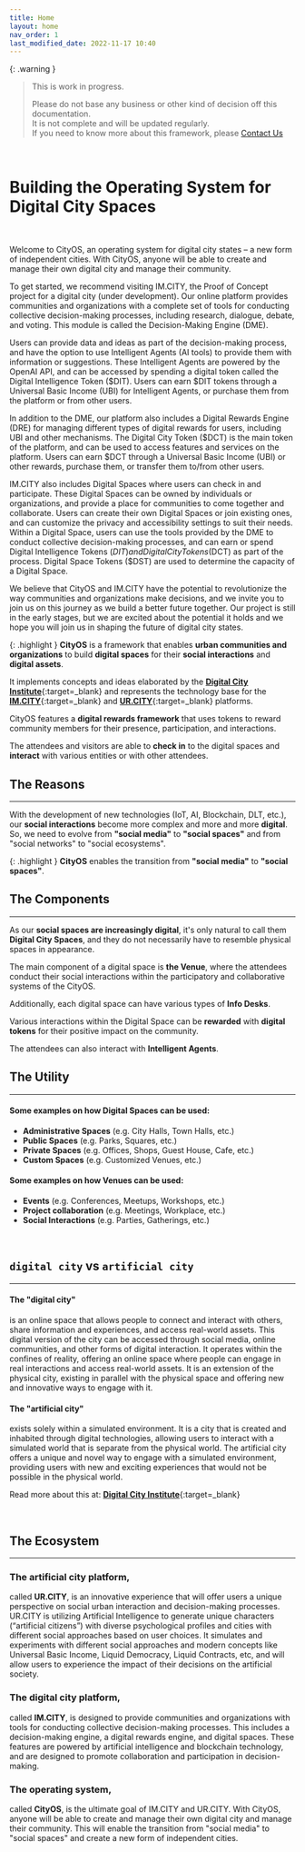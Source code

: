 ```yaml
---
title: Home
layout: home
nav_order: 1
last_modified_date: 2022-11-17 10:40
---
```


{: .warning }
>This is work in progress.
>
>Please do not base any business or other kind of decision off this documentation.   
>It is not complete and will be updated regularly.  
>If you need to know more about this framework, please [Contact Us]

&nbsp;

# Building the Operating System for Digital City Spaces

&nbsp;


Welcome to CityOS, an operating system for digital city states – a new form of independent cities. With CityOS, anyone will be able to create and manage their own digital city and manage their community.

To get started, we recommend visiting IM.CITY, the Proof of Concept project for a digital city (under development). Our online platform provides communities and organizations with a complete set of tools for conducting collective decision-making processes, including research, dialogue, debate, and voting. This module is called the Decision-Making Engine (DME).

Users can provide data and ideas as part of the decision-making process, and have the option to use Intelligent Agents (AI tools) to provide them with information or suggestions. These Intelligent Agents are powered by the OpenAI API, and can be accessed by spending a digital token called the Digital Intelligence Token ($DIT). Users can earn $DIT tokens through a Universal Basic Income (UBI) for Intelligent Agents, or purchase them from the platform or from other users.

In addition to the DME, our platform also includes a Digital Rewards Engine (DRE) for managing different types of digital rewards for users, including UBI and other mechanisms. The Digital City Token ($DCT) is the main token of the platform, and can be used to access features and services on the platform. Users can earn $DCT through a Universal Basic Income (UBI) or other rewards, purchase them, or transfer them to/from other users.

IM.CITY also includes Digital Spaces where users can check in and participate. These Digital Spaces can be owned by individuals or organizations, and provide a place for communities to come together and collaborate. Users can create their own Digital Spaces or join existing ones, and can customize the privacy and accessibility settings to suit their needs. Within a Digital Space, users can use the tools provided by the DME to conduct collective decision-making processes, and can earn or spend Digital Intelligence Tokens ($DIT) and Digital City Tokens ($DCT) as part of the process. Digital Space Tokens ($DST) are used to determine the capacity of a Digital Space.

We believe that CityOS and IM.CITY have the potential to revolutionize the way communities and organizations make decisions, and we invite you to join us on this journey as we build a better future together. Our project is still in the early stages, but we are excited about the potential it holds and we hope you will join us in shaping the future of digital city states.


{: .highlight }
**CityOS** is a framework that enables **urban communities and organizations** to build **digital spaces** for their **social interactions** and **digital assets**.

It implements concepts and ideas elaborated by the [**Digital City Institute**](https://digital.city.institute){:target=_blank} and represents the technology base for the [**IM.CITY**](https://IM.CITY){:target=_blank} and [**UR.CITY**](https://UR.CITY){:target=_blank} platforms.

CityOS features a **digital rewards framework** that uses tokens to reward community members for their presence, participation, and interactions.

The attendees and visitors are able to **check in** to the digital spaces and **interact** with various entities or with other attendees.

## The Reasons

----------------

With the development of new technologies (IoT, AI, Blockchain, DLT, etc.), our **social interactions** become more complex and more and more **digital**. 
So, we need to evolve from **"social media"** to **"social spaces"** and from "social networks" to "social ecosystems".

{: .highlight }
**CityOS** enables the transition from **"social media"** to **"social spaces"**.

## The Components

----------------

As our **social spaces are increasingly digital**, it's only natural to call them **Digital City Spaces**, and they do not necessarily have to resemble physical spaces in appearance.        

The main component of a digital space is **the Venue**, where the attendees conduct their social interactions within the participatory and collaborative systems of the CityOS.    

Additionally, each digital space can have various types of **Info Desks**.

Various interactions within the Digital Space can be **rewarded** with **digital tokens** for their positive impact on the community.

The attendees can also interact with **Intelligent Agents**.


## The Utility

----------------

#### Some examples on how **Digital Spaces** can be used:

- **Administrative Spaces** (e.g. City Halls, Town Halls, etc.)
- **Public Spaces** (e.g. Parks, Squares, etc.)
- **Private Spaces** (e.g. Offices, Shops, Guest House, Cafe, etc.)
- **Custom Spaces** (e.g. Customized Venues, etc.)



#### Some examples on how **Venues** can be used:

- **Events** (e.g. Conferences, Meetups, Workshops, etc.)
- **Project collaboration** (e.g. Meetings, Workplace, etc.)
- **Social Interactions** (e.g. Parties, Gatherings, etc.)

&nbsp;

## `digital city` vs `artificial city`

------------------


#### The "digital city"

is an online space that allows people to connect and interact with others, share information and experiences, and access real-world assets. This digital version of the city can be accessed through social media, online communities, and other forms of digital interaction. It operates within the confines of reality, offering an online space where people can engage in real interactions and access real-world assets. It is an extension of the physical city, existing in parallel with the physical space and offering new and innovative ways to engage with it.

#### The "artificial city"

exists solely within a simulated environment. It is a city that is created and inhabited through digital technologies, allowing users to interact with a simulated world that is separate from the physical world. The artificial city offers a unique and novel way to engage with a simulated environment, providing users with new and exciting experiences that would not be possible in the physical world.

Read more about this at: [**Digital City Institute**](https://digital.city.institute/physical-digital-artificial/){:target=_blank}



&nbsp;

## The Ecosystem

------------------



### The artificial city platform, 

called **UR.CITY**, is an innovative experience that will offer users a unique perspective on social urban interaction and decision-making processes. UR.CITY is utilizing Artificial Intelligence to generate unique characters (“artificial citizens”) with diverse psychological profiles and cities with different social approaches based on user choices. It simulates and experiments with different social approaches and modern concepts like Universal Basic Income, Liquid Democracy, Liquid Contracts, etc, and will allow users to experience the impact of their decisions on the artificial society.

### The digital city platform, 

called **IM.CITY**, is designed to provide communities and organizations with tools for conducting collective decision-making processes. This includes a decision-making engine, a digital rewards engine, and digital spaces. These features are powered by artificial intelligence and blockchain technology, and are designed to promote collaboration and participation in decision-making.

### The operating system,

called **CityOS**, is the ultimate goal of IM.CITY and UR.CITY. With CityOS, anyone will be able to create and manage their own digital city and manage their community. This will enable the transition from "social media" to "social spaces" and create a new form of independent cities.




[Contact Us]: /contact/ "Contact Us"
